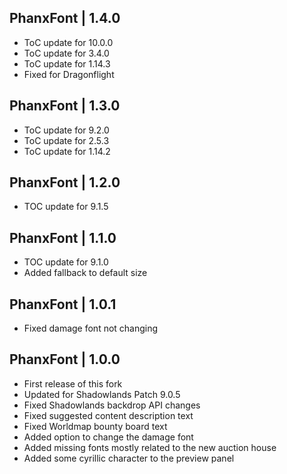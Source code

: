 PhanxFont | 1.4.0
-----------------
- ToC update for 10.0.0
- ToC update for 3.4.0
- ToC update for 1.14.3
- Fixed for Dragonflight

PhanxFont | 1.3.0
-----------------
- ToC update for 9.2.0
- ToC update for 2.5.3
- ToC update for 1.14.2

PhanxFont | 1.2.0
-----------------
- TOC update for 9.1.5

PhanxFont | 1.1.0
-----------------
- TOC update for 9.1.0
- Added fallback to default size

PhanxFont | 1.0.1
-----------------
- Fixed damage font not changing

PhanxFont | 1.0.0
-----------------
- First release of this fork
- Updated for Shadowlands Patch 9.0.5
- Fixed Shadowlands backdrop API changes
- Fixed suggested content description text
- Fixed Worldmap bounty board text
- Added option to change the damage font
- Added missing fonts mostly related to the new auction house
- Added some cyrillic character to the preview panel
